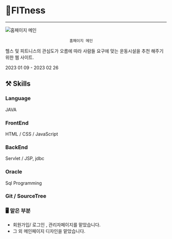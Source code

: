 # 📝FITness

---

![                                홈페이지 메인](https://s3-us-west-2.amazonaws.com/secure.notion-static.com/ca9654f9-8276-4377-821c-3439f97483a0/Untitled.png)

                                홈페이지 메인

헬스 및 피트니스의 관심도가 오름에 따라 사람들 요구에 맞는 운동시설을 추천 해주기 위한 웹 사이트.

2023 01 09 - 2023 02 26

## ⚒️ Skills


### Language

JAVA

### FrontEnd

HTML / CSS / JavaScript 

### BackEnd

Servlet / JSP, jdbc

### Oracle

Sql Programming

### Git / SourceTree



### 🖥 맡은 부분

- 회원가입/ 로그인 , 관리자페이지를 맡았습니다.
- 그 외 메인페이지 디자인을 맡았습니다.
